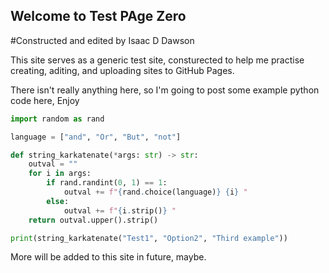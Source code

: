 ## Welcome to Test PAge Zero

#Constructed and edited by Isaac D Dawson

This site serves as a generic test site, consturected to help me practise creating, aditing, and uploading sites to GitHub Pages.

There isn't really anything here, so I'm going to post some example python code here, Enjoy

```python
import random as rand

language = ["and", "Or", "But", "not"]

def string_karkatenate(*args: str) -> str:
    outval = ""
    for i in args:
        if rand.randint(0, 1) == 1:
            outval += f"{rand.choice(language)} {i} "
        else:
            outval += f"{i.strip()} "
    return outval.upper().strip()

print(string_karkatenate("Test1", "Option2", "Third example"))
```

More will be added to this site in future, maybe.
